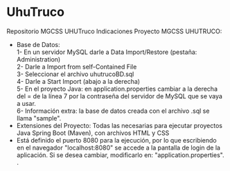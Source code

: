 # UhuTruco
Repositorio MGCSS UHUTruco
Indicaciones Proyecto MGCSS UHUTRUCO:
- Base de Datos: 	          
1- En un servidor MySQL darle a Data Import/Restore (pestaña: Administration)  
2- Darle a Import from self-Contained File  
3- Seleccionar el archivo uhutrucoBD.sql  
4- Darle a Start Import (abajo a la derecha)  
5- En el proyecto Java: en application.properties cambiar a la derecha del = de la línea 7 por la contraseña del servidor de MySQL que se vaya a usar.  
6- Información extra: la base de datos creada con el archivo .sql se llama "sample".  
- Extensiones del Proyecto: Todas las necesarias para ejecutar proyectos Java Spring Boot (Maven), con archivos HTML y CSS  
- Está definido el puerto 8080 para la ejecución, por lo que escribiendo en el navegador "localhost:8080" se accede a la pantalla de login de la aplicación. Si se desea cambiar, modificarlo en: "application.properties".  
.
